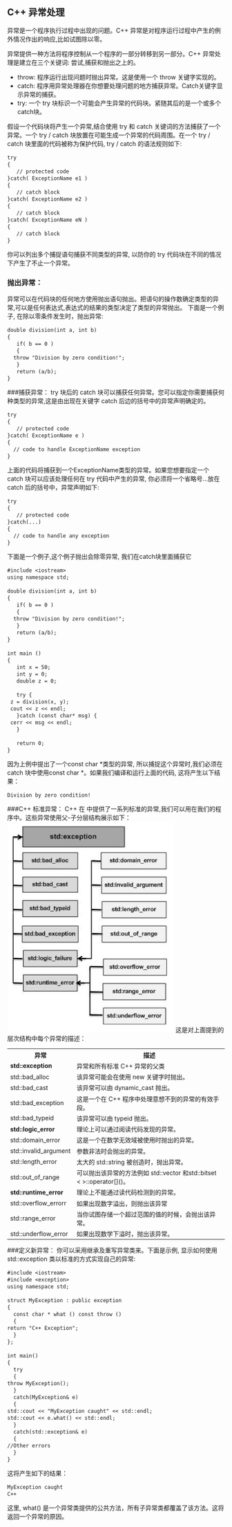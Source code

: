 ## C++ 异常处理

异常是一个程序执行过程中出现的问题。C++ 异常是对程序运行过程中产生的例外情况作出的响应,比如试图除以零。

异常提供一种方法将程序控制从一个程序的一部分转移到另一部分。C++ 异常处理是建立在三个关键词: 尝试,捕获和抛出之上的。

- throw: 程序运行出现问题时抛出异常。这是使用一个 throw 关键字实现的。
- catch: 程序用异常处理器在你想要处理问题的地方捕获异常。Catch关键字显示异常的捕获。
- try: 一个 try 块标识一个可能会产生异常的代码块。紧随其后的是一个或多个catch块。

假设一个代码块将产生一个异常,结合使用 try 和 catch 关键词的方法捕获了一个异常。一个 try / catch 块放置在可能生成一个异常的代码周围。在一个 try / catch 块里面的代码被称为保护代码, try / catch 的语法规则如下:

    try
    {
       // protected code
    }catch( ExceptionName e1 )
    {
       // catch block
    }catch( ExceptionName e2 )
    {
       // catch block
    }catch( ExceptionName eN )
    {
       // catch block
    }

你可以列出多个捕捉语句捕获不同类型的异常, 以防你的 try 代码块在不同的情况下产生了不止一个异常。

### 抛出异常：
异常可以在代码块的任何地方使用抛出语句抛出。把语句的操作数确定类型的异常,可以是任何表达式,表达式的结果的类型决定了类型的异常抛出。
下面是一个例子, 在除以零条件发生时，抛出异常:

    double division(int a, int b)
    {
       if( b == 0 )
       {
      throw "Division by zero condition!";
       }
       return (a/b);
    }

###捕获异常：
try 块后的 catch 块可以捕获任何异常。您可以指定你需要捕获何种类型的异常,这是由出现在关键字 catch 后边的括号中的异常声明确定的。

    try
    {
       // protected code
    }catch( ExceptionName e )
    {
      // code to handle ExceptionName exception
    }
上面的代码将捕获到一个ExceptionName类型的异常。如果您想要指定一个catch 块可以应该处理任何在 try 代码中产生的异常, 你必须将一个省略号…放在 catch 后的括号中，异常声明如下:

    try
    {
       // protected code
    }catch(...)
    {
      // code to handle any exception
    }
下面是一个例子,这个例子抛出会除零异常, 我们在catch块里面捕获它

    #include <iostream>
    using namespace std;
    
    double division(int a, int b)
    {
       if( b == 0 )
       {
      throw "Division by zero condition!";
       }
       return (a/b);
    }
    
    int main ()
    {
       int x = 50;
       int y = 0;
       double z = 0;
     
       try {
     z = division(x, y);
     cout << z << endl;
       }catch (const char* msg) {
     cerr << msg << endl;
       }
    
       return 0;
    }
因为上例中提出了一个const char *类型的异常, 所以捕捉这个异常时,我们必须在 catch 块中使用const char *。如果我们编译和运行上面的代码, 这将产生以下结果：

    Division by zero condition!
###C++ 标准异常：
C++ 在 <exception> 中提供了一系列标准的异常,我们可以用在我们的程序中。这些异常使用父-子分层结构展示如下：
 ![image1](images/cpp_exceptions.jpg)
这是对上面提到的层次结构中每个异常的描述： 

<table>
<tr>
<th>异常</th><th>描述</th>
</th>
<tr>
<td><strong>std::exception</strong></td><td>异常和所有标准 C++ 异常的父类</td>
<tr>
<td>std::bad_alloc</td><td>该异常可能会在使用 new 关键字时抛出。</td>
<tr>
<td>std::bad_cast</td><td>该异常可以由 dynamic_cast 抛出。</td>
<tr>
<td>std::bad_exception</td><td>这是一个在 C++ 程序中处理意想不到的异常的有效手段。</td>
<tr>
<td>std::bad_typeid</td><td>该异常可以由 typeid 抛出。</td>
<tr>
<td><strong>std::logic_error</td><td>理论上可以通过阅读代码发现的异常。</td>
<tr>
<td>std::domain_error</td><td>这是一个在数学无效域被使用时抛出的异常。</td>
<tr>
<td>std::invalid_argument</td><td>参数非法时会抛出的异常。</td>
<tr>
<td>std::length_error</td><td>太大的 std::string 被创造时，抛出异常。</td>
<tr>
<td>std::out_of_range</td><td>可以抛出该异常的方法例如 std::vector 和std::bitset < >::operator[]()。</td>
<tr>
<td><strong>std::runtime_error</strong></td><td>理论上不能通过读代码检测到的异常。</td>
<tr>
<td>std::overflow_errorr</td><td>如果出现数字溢出，则抛出该异常</td>
<tr>
<td>std::range_error</td><td>当你试图存储一个超过范围的值的时候，会抛出该异常。</td>
<tr>
<td>std::underflow_error</td><td>如果出现数学下溢时，抛出该异常。</td>
<tr>
<table>
 

###定义新异常：
你可以采用继承及重写异常类来。下面是示例, 显示如何使用 std::exception 类以标准的方式实现自己的异常:

    #include <iostream>
    #include <exception>
    using namespace std;
    
    struct MyException : public exception
    {
      const char * what () const throw ()
      {
    return "C++ Exception";
      }
    };
     
    int main()
    {
      try
      {
    throw MyException();
      }
      catch(MyException& e)
      {
    std::cout << "MyException caught" << std::endl;
    std::cout << e.what() << std::endl;
      }
      catch(std::exception& e)
      {
    //Other errors
      }
    }
这将产生如下的结果：

    MyException caught
    C++ 
这里, what() 是一个异常类提供的公共方法，所有子异常类都覆盖了该方法。这将返回一个异常的原因。
